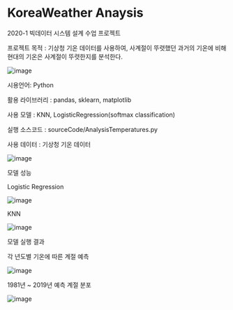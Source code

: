 # KoreaWeather Anaysis

2020-1 빅데이터 시스템 설계 수업 프로젝트

프로젝트 목적 : 기상청 기온 데이터를 사용하여, 사계절이 뚜렷했던 과거의 기온에 비해 현대의 기온은 사계절이 뚜렷한지를 분석한다.

![image](https://user-images.githubusercontent.com/38209962/99799401-eea6aa00-2b75-11eb-8b83-ae98b9ceac64.png)

시용언어: Python

활용 라이브러리 : pandas, sklearn, matplotlib

사용 모델 : KNN, LogisticRegression(softmax classification)

실행 소스코드 : sourceCode/AnalysisTemperatures.py

사용 데이터 : 기상청 기온 데이터

![image](https://user-images.githubusercontent.com/38209962/100059026-b94bd600-2e6d-11eb-892c-ede0f25df304.png)

모델 성능

Logistic Regression

![image](https://user-images.githubusercontent.com/38209962/99798428-5e1b9a00-2b74-11eb-9f96-e04617330ea3.png)

KNN

![image](https://user-images.githubusercontent.com/38209962/99798514-81dee000-2b74-11eb-98e8-001614377914.png)

모델 실행 결과

각 년도별 기온에 따른 계절 예측

![image](https://user-images.githubusercontent.com/38209962/99798613-a8048000-2b74-11eb-8894-9f82d11f1558.png)

1981년 ~ 2019년 예측 계절 분포

![image](https://user-images.githubusercontent.com/38209962/99798710-d2563d80-2b74-11eb-86cf-78e7668ee717.png)

